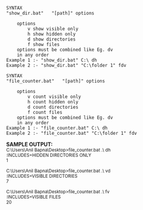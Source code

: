 ```
SYNTAX
"show_dir.bat"   "[path]" options

    options
        v show visible only
        h show hidden only
        d show directories
        f show files
    options must be combined like Eg. dv
    in any order
Example 1 :- "show_dir.bat" C:\ dh
Example 2 :- "show_dir.bat" "C:\folder 1" fdv
```

```
SYNTAX
"file_counter.bat"   "[path]" options

    options
        v count visible only
        h count hidden only
        d count directories
        f count files
    options must be combined like Eg. dv
    in any order
Example 1 :- "file_counter.bat" C:\ dh
Example 2 :- "file_counter.bat" "C:\folder 1" fdv
```
<b>SAMPLE OUTPUT:</b><br><SUP>
C:\Users\Anil Bapna\Desktop>file_counter.bat .\ dh<br>
:INCLUDES=HIDDEN DIRECTORIES ONLY<br>
1<br>
<br>
C:\Users\Anil Bapna\Desktop>file_counter.bat .\ vd<br>
:INCLUDES=VISIBLE DIRECTORIES<br>
7<br>
<br>
C:\Users\Anil Bapna\Desktop>file_counter.bat .\ fv<br>
:INCLUDES=VISIBLE FILES<br>
20<br>
<br>

